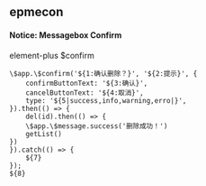 ## epmecon
#### Notice: Messagebox Confirm
element-plus $confirm
```
\$app.\$confirm('${1:确认删除？}', '${2:提示}', {
	confirmButtonText: '${3:确认}',
	cancelButtonText: '${4:取消}',
	type: '${5|success,info,warning,erro|}',
}).then(() => {
	del(id).then(() => {
	\$app.\$message.success('删除成功！')
	getList()
})
}).catch(() => {
	${7}
});
${8}
```